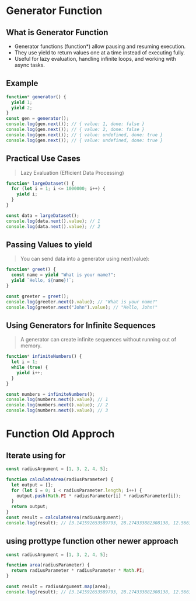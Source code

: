 # Generator Function

## What is Generator Function

- Generator functions (function\*) allow pausing and resuming execution.
- They use yield to return values one at a time instead of executing fully.
- Useful for lazy evaluation, handling infinite loops, and working with async tasks.

## Example

```js
function* generator() {
  yield 1;
  yield 2;
}
const gen = generator();
console.log(gen.next()); // { value: 1, done: false }
console.log(gen.next()); // { value: 2, done: false }
console.log(gen.next()); // { value: undefined, done: true }
console.log(gen.next()); // { value: undefined, done: true }
```

## Practical Use Cases

> Lazy Evaluation (Efficient Data Processing)

```js
function* largeDataset() {
  for (let i = 1; i <= 1000000; i++) {
    yield i;
  }
}

const data = largeDataset();
console.log(data.next().value); // 1
console.log(data.next().value); // 2
```

## Passing Values to yield

> You can send data into a generator using next(value):

```js
function* greet() {
  const name = yield "What is your name?";
  yield `Hello, ${name}!`;
}

const greeter = greet();
console.log(greeter.next().value); // "What is your name?"
console.log(greeter.next("John").value); // "Hello, John!"
```

## Using Generators for Infinite Sequences

> A generator can create infinite sequences without running out of memory.

```js
function* infiniteNumbers() {
  let i = 1;
  while (true) {
    yield i++;
  }
}

const numbers = infiniteNumbers();
console.log(numbers.next().value); // 1
console.log(numbers.next().value); // 2
console.log(numbers.next().value); // 3
```

# Function Old Approch

## Iterate using for

```js
const radiusArgument = [1, 3, 2, 4, 5];

function calculateArea(radiusParameter) {
  let output = [];
  for (let i = 0; i < radiusParameter.length; i++) {
    output.push(Math.PI * radiusParameter[i] * radiusParameter[i]);
  }
  return output;
}
const result = calculateArea(radiusArgument);
console.log(result); // [3.141592653589793, 28.274333882308138, 12.566370614359172, 50.26548245743669, 78.53981633974483]
```

## using prottype function other newer approach

```js
const radiusArgument = [1, 3, 2, 4, 5];

function area(radiusParameter) {
  return radiusParameter * radiusParameter * Math.PI;
}

const result = radiusArgument.map(area);
console.log(result); // [3.141592653589793, 28.274333882308138, 12.566370614359172, 50.26548245743669, 78.53981633974483]
```

